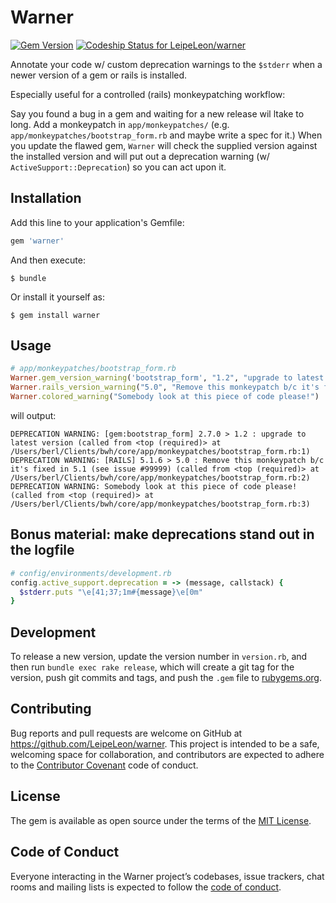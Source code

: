 # Warner

[![Gem Version](https://badge.fury.io/rb/warner.svg)](https://badge.fury.io/rb/warner) [![Codeship Status for LeipeLeon/warner](https://app.codeship.com/projects/951314e0-806a-0135-5d58-6a64ad6118ad/status?branch=master)](https://app.codeship.com/projects/246699)

Annotate your code w/ custom deprecation warnings to the `$stderr` when a newer version of a gem or rails is installed.


Especially useful for a controlled (rails) monkeypatching workflow:

Say you found a bug in a gem and waiting for a new release wil ltake to long.
Add a monkeypatch in `app/monkeypatches/` (e.g. `app/monkeypatches/bootstrap_form.rb` and maybe write a spec for it.)
When you update the flawed gem, `Warner` will check the supplied version against the installed version and will put out a deprecation warning (w/ `ActiveSupport::Deprecation`) so you can act upon it.


## Installation

Add this line to your application's Gemfile:

```ruby
gem 'warner'
```

And then execute:

    $ bundle

Or install it yourself as:

    $ gem install warner

## Usage

```ruby
# app/monkeypatches/bootstrap_form.rb
Warner.gem_version_warning('bootstrap_form', "1.2", "upgrade to latest version")
Warner.rails_version_warning("5.0", "Remove this monkeypatch b/c it's fixed in 5.1 (see issue #99999)")
Warner.colored_warning("Somebody look at this piece of code please!")
```

will output:

```log
DEPRECATION WARNING: [gem:bootstrap_form] 2.7.0 > 1.2 : upgrade to latest version (called from <top (required)> at /Users/berl/Clients/bwh/core/app/monkeypatches/bootstrap_form.rb:1)
DEPRECATION WARNING: [RAILS] 5.1.6 > 5.0 : Remove this monkeypatch b/c it's fixed in 5.1 (see issue #99999) (called from <top (required)> at /Users/berl/Clients/bwh/core/app/monkeypatches/bootstrap_form.rb:2)
DEPRECATION WARNING: Somebody look at this piece of code please! (called from <top (required)> at /Users/berl/Clients/bwh/core/app/monkeypatches/bootstrap_form.rb:3)
```

## Bonus material: make deprecations stand out in the logfile

```ruby
# config/environments/development.rb
config.active_support.deprecation = -> (message, callstack) {
  $stderr.puts "\e[41;37;1m#{message}\e[0m"
}
```

## Development

To release a new version, update the version number in `version.rb`, and then run `bundle exec rake release`, which will create a git tag for the version, push git commits and tags, and push the `.gem` file to [rubygems.org](https://rubygems.org).

## Contributing

Bug reports and pull requests are welcome on GitHub at https://github.com/LeipeLeon/warner. This project is intended to be a safe, welcoming space for collaboration, and contributors are expected to adhere to the [Contributor Covenant](http://contributor-covenant.org) code of conduct.

## License

The gem is available as open source under the terms of the [MIT License](http://opensource.org/licenses/MIT).

## Code of Conduct

Everyone interacting in the Warner project’s codebases, issue trackers, chat rooms and mailing lists is expected to follow the [code of conduct](https://github.com/LeipeLeon/warner/blob/master/CODE_OF_CONDUCT.md).
